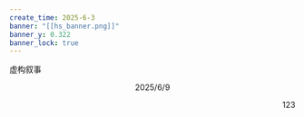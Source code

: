 ```yaml
---
create_time: 2025-6-3
banner: "[[hs_banner.png]]"
banner_y: 0.322
banner_lock: true
---
```


虚构叙事

<center>2025/6/9 </center>
<p align="right">123</p>

